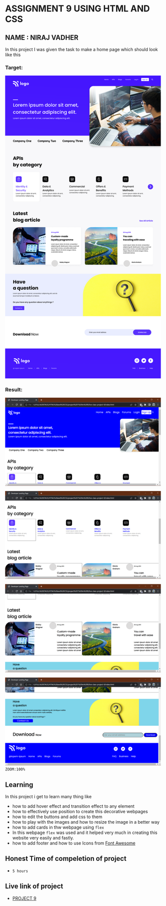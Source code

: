 # ASSIGNMENT 9 USING HTML AND CSS

## NAME : NIRAJ VADHER 

In this project I was given the task to make a home page which should look like this

### Target:
![target](9.png)

### Result:
![result2](result2.png)

![result3](result3.png)

![result4](result4.png)

![result1](result1.png)
`ZOOM:100%`
## Learning
In this project i get to learn many thing like
- how to add hover effect and transition effect to any element
- how to effectively use position to create this decorative webpages
- how to edit the buttons and add css to them
- how to play with the images and how to resize the image in a better way
- how to add cards in thw webpage using `flex`
- In this webpage `flex` was used and it helped very much in creating this website very easily and fastly.
- how to add footer and how to use Icons from [Font Awesome](https://fontawesome.com)

## Honest Time of compeletion of project
- `5 hours`

## Live link of project
 - [PROJECT 9]()